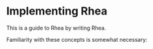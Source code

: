 # Implementing Rhea

This is a guide to Rhea by writing Rhea.

Familiarity with these concepts is somewhat necessary:

